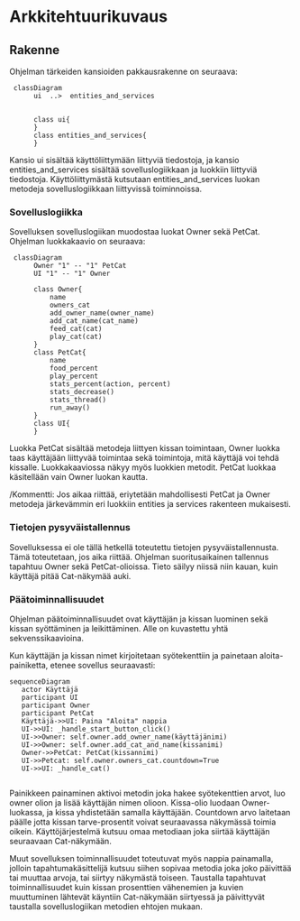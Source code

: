 
# Arkkitehtuurikuvaus

## Rakenne

Ohjelman tärkeiden kansioiden pakkausrakenne on seuraava:

```mermaid
 classDiagram
      ui  ..>  entities_and_services
      
      
      class ui{
      }
      class entities_and_services{
      }
```

Kansio ui sisältää käyttöliittymään liittyviä tiedostoja, ja kansio entities_and_services sisältää sovelluslogiikkaan ja luokkiin liittyviä tiedostoja. Käyttöliittymästä kutsutaan entities_and_services luokan metodeja sovelluslogiikkaan liittyvissä toiminnoissa. 



### Sovelluslogiikka

Sovelluksen sovelluslogiikan muodostaa luokat Owner sekä PetCat. Ohjelman luokkakaavio on seuraava:

```mermaid
 classDiagram
      Owner "1" -- "1" PetCat
      UI "1" -- "1" Owner
      
      class Owner{
          name
          owners_cat
          add_owner_name(owner_name)
          add_cat_name(cat_name)
          feed_cat(cat)
          play_cat(cat)
      }
      class PetCat{
          name
          food_percent
          play_percent
          stats_percent(action, percent)
          stats_decrease()
          stats_thread()
          run_away()
      }
      class UI{
      }
```
Luokka PetCat sisältää metodeja liittyen kissan toimintaan, Owner luokka taas käyttäjään liittyvää toimintaa sekä toimintoja, mitä käyttäjä voi tehdä kissalle. Luokkakaaviossa näkyy myös luokkien metodit. PetCat luokkaa käsitellään vain Owner luokan kautta. 

/Kommentti: Jos aikaa riittää, eriytetään mahdollisesti PetCat ja Owner metodeja järkevämmin eri luokkiin entities ja services rakenteen mukaisesti.

### Tietojen pysyväistallennus

Sovelluksessa ei ole tällä hetkellä toteutettu tietojen pysyväistallennusta. Tämä toteutetaan, jos aika riittää. Ohjelman suoritusaikainen tallennus tapahtuu Owner sekä PetCat-olioissa. Tieto säilyy niissä niin kauan, kuin käyttäjä pitää Cat-näkymää auki. 

### Päätoiminnallisuudet

Ohjelman päätoiminnallisuudet ovat käyttäjän ja kissan luominen sekä kissan syöttäminen ja leikittäminen.
Alle on kuvastettu yhtä sekvenssikaavioina. 

Kun käyttäjän ja kissan nimet kirjoitetaan syötekenttiin ja painetaan aloita-painiketta, etenee sovellus seuraavasti:

```mermaid
sequenceDiagram
   actor Käyttäjä
   participant UI
   participant Owner
   participant PetCat
   Käyttäjä->>UI: Paina "Aloita" nappia
   UI->>UI: _handle_start_button_click()
   UI->>Owner: self.owner.add_owner_name(käyttäjänimi)
   UI->>Owner: self.owner.add_cat_and_name(kissanimi)
   Owner->>PetCat: PetCat(kissannimi)
   UI->>Petcat: self.owner.owners_cat.countdown=True
   UI->>UI: _handle_cat()
  
```
Painikkeen painaminen aktivoi metodin joka hakee syötekenttien arvot, luo owner olion ja lisää käyttäjän nimen olioon. Kissa-olio luodaan Owner-luokassa, ja kissa yhdistetään samalla käyttäjään. Countdown arvo laitetaan päälle jotta kissan tarve-prosentit voivat seuraavassa näkymässä toimia oikein. Käyttöjärjestelmä kutsuu omaa metodiaan joka siirtää käyttäjän seuraavaan Cat-näkymään.

Muut sovelluksen toiminnallisuudet toteutuvat myös nappia painamalla, jolloin tapahtumakäsittelijä kutsuu siihen sopivaa metodia joka joko päivittää tai muuttaa arvoja, tai siirtyy näkymästä toiseen. Taustalla tapahtuvat toiminnallisuudet kuin kissan prosenttien vähenemien ja kuvien muuttuminen lähtevät käyntiin Cat-näkymään siirtyessä ja päivittyvät taustalla sovelluslogiikan metodien ehtojen mukaan.

